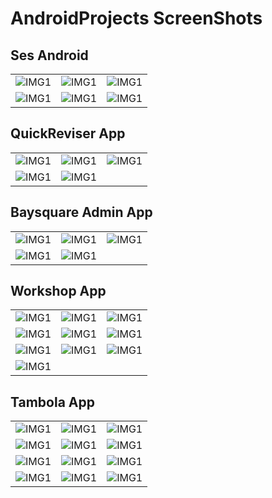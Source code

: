 # AndroidProjects ScreenShots



## Ses Android
| | | |
|:-------------------------:|:-------------------------:|:-------------------------:|
|![IMG1](https://github.com/RaghavAwasthi/AndroidProjects/blob/main/SesAndroid/image1.jpeg) |  ![IMG1](https://github.com/RaghavAwasthi/AndroidProjects/blob/main/SesAndroid/image2.jpeg) | ![IMG1](https://github.com/RaghavAwasthi/AndroidProjects/blob/main/SesAndroid/image3.jpeg)|
|![IMG1](https://github.com/RaghavAwasthi/AndroidProjects/blob/main/SesAndroid/image4.jpeg) |  ![IMG1](https://github.com/RaghavAwasthi/AndroidProjects/blob/main/SesAndroid/image5.jpeg) |  ![IMG1](https://github.com/RaghavAwasthi/AndroidProjects/blob/main/SesAndroid/image6.jpeg) |

## QuickReviser App
| | | |
|:-------------------------:|:-------------------------:|:-------------------------:|
|![IMG1](https://github.com/RaghavAwasthi/QuickReviser/blob/master/screenshots/image1.jpeg) |  ![IMG1](https://github.com/RaghavAwasthi/QuickReviser/blob/master/screenshots/image2.jpeg) | ![IMG1](https://github.com/RaghavAwasthi/QuickReviser/blob/master/screenshots/image3.jpeg)|
|![IMG1](https://github.com/RaghavAwasthi/QuickReviser/blob/master/screenshots/image4.jpeg) |  ![IMG1](https://github.com/RaghavAwasthi/QuickReviser/blob/master/screenshots/image5.jpeg) | 

## Baysquare Admin App
| | | |
|:-------------------------:|:-------------------------:|:-------------------------:|
|![IMG1](https://github.com/RaghavAwasthi/AndroidProjects/blob/main/BaySquareAdmin/image1.jpeg) |  ![IMG1](https://github.com/RaghavAwasthi/AndroidProjects/blob/main/BaySquareAdmin/image2.jpeg) | ![IMG1](https://github.com/RaghavAwasthi/AndroidProjects/blob/main/BaySquareAdmin/image3.jpeg)|
|![IMG1](https://github.com/RaghavAwasthi/AndroidProjects/blob/main/BaySquareAdmin/image4.jpeg) |  ![IMG1](https://github.com/RaghavAwasthi/AndroidProjects/blob/main/BaySquareAdmin/image5.jpeg) |


## Workshop App
| | | |
|:-------------------------:|:-------------------------:|:-------------------------:|
|![IMG1](https://github.com/RaghavAwasthi/AndroidProjects/blob/main/Workshop/image1.jpeg) |  ![IMG1](https://github.com/RaghavAwasthi/AndroidProjects/blob/main/Workshop/image2.jpeg) | ![IMG1](https://github.com/RaghavAwasthi/AndroidProjects/blob/main/Workshop/image3.jpeg)|
|![IMG1](https://github.com/RaghavAwasthi/AndroidProjects/blob/main/Workshop/image4.jpeg) |  ![IMG1](https://github.com/RaghavAwasthi/AndroidProjects/blob/main/Workshop/image5.jpeg) |  ![IMG1](https://github.com/RaghavAwasthi/AndroidProjects/blob/main/Workshop/image6.jpeg) |
 ![IMG1](https://github.com/RaghavAwasthi/AndroidProjects/blob/main/Workshop/image7.jpeg) |  ![IMG1](https://github.com/RaghavAwasthi/AndroidProjects/blob/main/Workshop/image8.jpeg) |  ![IMG1](https://github.com/RaghavAwasthi/AndroidProjects/blob/main/Workshop/image9.jpeg) |
  ![IMG1](https://github.com/RaghavAwasthi/AndroidProjects/blob/main/Workshop/image10.jpeg) |


## Tambola App
| | | |
|:-------------------------:|:-------------------------:|:-------------------------:|
|![IMG1](https://github.com/RaghavAwasthi/AndroidProjects/blob/main/tambola/image1.jpeg) |  ![IMG1](https://github.com/RaghavAwasthi/AndroidProjects/blob/main/tambola/image2.jpeg) | ![IMG1](https://github.com/RaghavAwasthi/AndroidProjects/blob/main/tambola/image3.jpeg)|
|![IMG1](https://github.com/RaghavAwasthi/AndroidProjects/blob/main/tambola/image4.jpeg) |  ![IMG1](https://github.com/RaghavAwasthi/AndroidProjects/blob/main/tambola/image5.jpeg) |  ![IMG1](https://github.com/RaghavAwasthi/AndroidProjects/blob/main/tambola/image6.jpeg) |
 ![IMG1](https://github.com/RaghavAwasthi/AndroidProjects/blob/main/tambola/image7.jpeg) |  ![IMG1](https://github.com/RaghavAwasthi/AndroidProjects/blob/main/tambola/image8.jpeg) |  ![IMG1](https://github.com/RaghavAwasthi/AndroidProjects/blob/main/tambola/image9.jpeg) | ![IMG1](https://github.com/RaghavAwasthi/AndroidProjects/blob/main/tambola/image10.jpeg) |
   ![IMG1](https://github.com/RaghavAwasthi/AndroidProjects/blob/main/tambola/image11.jpeg) |  ![IMG1](https://github.com/RaghavAwasthi/AndroidProjects/blob/main/tambola/image12.jpeg) |  ![IMG1](https://github.com/RaghavAwasthi/AndroidProjects/blob/main/tambola/image13.jpeg) |
   



   
   
  
